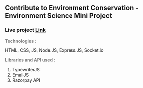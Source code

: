 <h2>Contribute to Environment Conservation - Environment Science Mini Project</h2>
<h3>Live project <a href="https://sumitvajarinkar.github.io/Greenies/" target="_blank">Link</a></h3>


<p style="font-weight:bold; color: gray;">Technologies :</p>
<span>HTML, CSS, JS, Node.JS, Express.JS, Socket.io</span>
<p style="font-weight:bold; color: gray;">Libraries and API used :</p>
<ol>
    <li><a href="https://github.com/tameemsafi/typewriterjs"></a>TypewriterJS</li>
    <li><a href="https://www.emailjs.com/"></a>EmailJS</li>
    <li><a href="https://razorpay.com/"></a>Razorpay API</li>
</ol>
